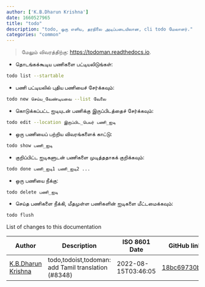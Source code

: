 ```yaml
---
author: ['K.B.Dharun Krishna']
date: 1660527965
title: "todo"
description: "todo, ஒரு எளிய, தரநிலை அடிப்படையிலான, cli todo மேலாளர்."
categories: "common"
---
```

> மேலும் விவரத்திற்கு: <https://todoman.readthedocs.io>.

- தொடங்கக்கூடிய பணிகளை பட்டியலிடுங்கள்:

```bash
todo list --startable
```

- பணி பட்டியலில் புதிய பணியைச் சேர்க்கவும்:

```bash
todo new செய்ய_வேண்டியவை --list வேலை
```

- கொடுக்கப்பட்ட ஐடியுடன் பணிக்கு இருப்பிடத்தைச் சேர்க்கவும்:

```bash
todo edit --location இருப்பிட_பெயர் பணி_ஐடி
```

- ஒரு பணியைப் பற்றிய விவரங்களைக் காட்டு:

```bash
todo show பணி_ஐடி
```

- குறிப்பிட்ட ஐடிகளுடன் பணிகளை முடித்ததாகக் குறிக்கவும்:

```bash
todo done பணி_ஐடி1 பணி_ஐடி2 ...
```

- ஒரு பணியை நீக்கு:

```bash
todo delete பணி_ஐடி
```

- செய்த பணிகளை நீக்கி, மீதமுள்ள பணிகளின் ஐடிகளை மீட்டமைக்கவும்:

```bash
todo flush
```
List of changes to this documentation


Author | Description | ISO 8601 Date | GitHub link
------|-----|-----|-----
[K.B.Dharun Krishna](mailto:kbdharunkrishna@gmail.com) | todo,todoist,todoman: add Tamil translation (#8348) | 2022-08-15T03:46:05 | [18bc69730b9b](https://github.com/tldr-pages/tldr/commit/18bc69730b9bfe76264a7b3fe8d9ee3d7468f829)

